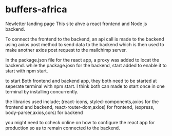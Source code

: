 # buffers-africa
Newletter landing page
This site ahve a react frontend and Node js backend. 

To connect the frontend to the backend, an api call is made to the backend using axios post method to send data to the backend which is then used to make another axios post request to the mailchimp server.

In the package.json file for the react app, a proxy was added to locat the backend. while the package.josn for the backend, start added to enable it to start with npm start.

to start Both frontend and backend app, they both need to be started at seperate terminal with npm start. I think both can made to start once in one terminal by installing concurrently. 

the libraries used include; (react-icons, styled-components,axios for the frontend and backend, react-router-dom,axios) for frontend, (express, body-parser,axios,cors) for backend

you might need to ccheck online on how to configure the react app for production so as to remain connected to the backend.








